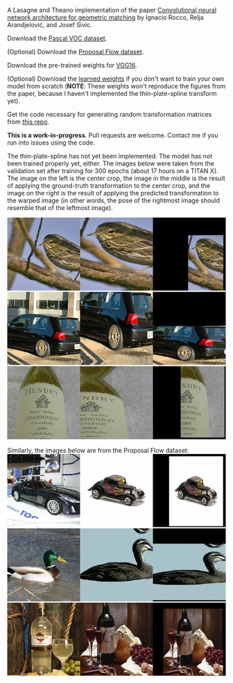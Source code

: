 A Lasagne and Theano implementation of the paper [Convolutional neural network architecture for geometric matching](https://arxiv.org/abs/1703.05593) by Ignacio Rocco, Relja Arandjelović, and Josef Sivic.

Download the [Pascal VOC dataset](http://host.robots.ox.ac.uk/pascal/VOC/voc2011/VOCtrainval_25-May-2011.tar).

(Optional) Download the [Proposal Flow dataset](http://www.di.ens.fr/willow/research/proposalflow/dataset/PF-dataset.zip).

Download the pre-trained weights for [VGG16](https://s3.amazonaws.com/lasagne/recipes/pretrained/imagenet/vgg16.pkl).

(Optional) Download the [learned
weights](https://drive.google.com/file/d/0B8qxCmGEZj4oejgwcERUSjBtbkk/view?usp=sharing)
if you don't want to train your own model from scratch (**NOTE**: These weights
won't reproduce the figures from the paper, because I haven't implemented the
thin-plate-spline transform yet).

Get the code necessary for generating random transformation matrices from [this repo](https://github.com/hjweide/daug).

**This is a work-in-progress**.  Pull requests are welcome.  Contact me if you run into issues using the code.

The thin-plate-spline has not yet been implemented.  The model has not been
trained properly yet, either.  The images below were taken from the validation
set after training for 300 epochs (about 17 hours on a TITAN X).  The image on
the left is the center crop, the image in the middle is the result of applying
the ground-truth transformation to the center crop, and the image on the right
is the result of applying the predicted transformation to the warped image (in
other words, the pose of the rightmost image should resemble that of the
leftmost image).

![](images/valid_8_4.png?raw=True)
![](images/valid_96_9.png?raw=True)
![](images/valid_98_10.png?raw=True)

Similarly, the images below are from the Proposal Flow dataset:
![](images/infer_0_0.png?raw=True)
![](images/infer_0_1.png?raw=True)
![](images/infer_0_2.png?raw=True)
